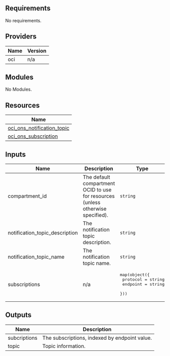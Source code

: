 ## Requirements

No requirements.

## Providers

| Name | Version |
|------|---------|
| oci | n/a |

## Modules

No Modules.

## Resources

| Name |
|------|
| [oci_ons_notification_topic](https://registry.terraform.io/providers/hashicorp/oci/latest/docs/resources/ons_notification_topic) |
| [oci_ons_subscription](https://registry.terraform.io/providers/hashicorp/oci/latest/docs/resources/ons_subscription) |

## Inputs

| Name | Description | Type | Default | Required |
|------|-------------|------|---------|:--------:|
| compartment\_id | The default compartment OCID to use for resources (unless otherwise specified). | `string` | `""` | no |
| notification\_topic\_description | The notification topic description. | `string` | `""` | no |
| notification\_topic\_name | The notification topic name. | `string` | `""` | no |
| subscriptions | n/a | <pre>map(object({<br>    protocol = string<br>    endpoint = string<br>  }))</pre> | n/a | yes |

## Outputs

| Name | Description |
|------|-------------|
| subcriptions | The subscriptions, indexed by endpoint value. |
| topic | Topic information. |
